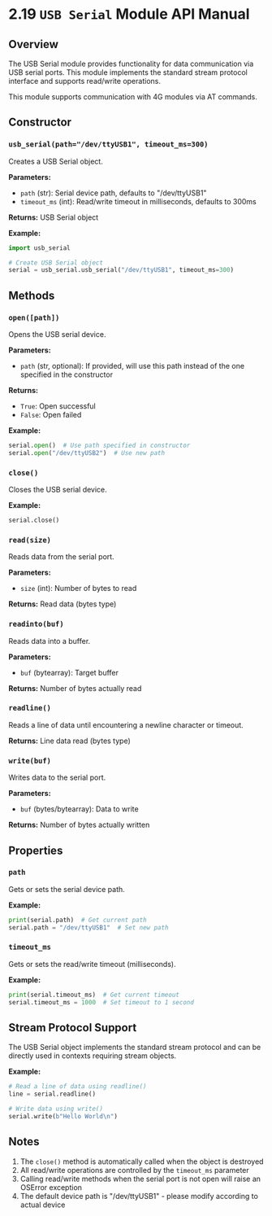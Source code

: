 # 2.19 `USB Serial` Module API Manual

## Overview

The USB Serial module provides functionality for data communication via USB serial ports. This module implements the standard stream protocol interface and supports read/write operations.

This module supports communication with 4G modules via AT commands.

## Constructor

### `usb_serial(path="/dev/ttyUSB1", timeout_ms=300)`

Creates a USB Serial object.

**Parameters:**

- `path` (str): Serial device path, defaults to "/dev/ttyUSB1"
- `timeout_ms` (int): Read/write timeout in milliseconds, defaults to 300ms

**Returns:**
USB Serial object

**Example:**

```python
import usb_serial

# Create USB Serial object
serial = usb_serial.usb_serial("/dev/ttyUSB1", timeout_ms=300)
```

## Methods

### `open([path])`

Opens the USB serial device.

**Parameters:**

- `path` (str, optional): If provided, will use this path instead of the one specified in the constructor

**Returns:**

- `True`: Open successful
- `False`: Open failed

**Example:**

```python
serial.open()  # Use path specified in constructor
serial.open("/dev/ttyUSB2")  # Use new path
```

### `close()`

Closes the USB serial device.

**Example:**

```python
serial.close()
```

### `read(size)`

Reads data from the serial port.

**Parameters:**

- `size` (int): Number of bytes to read

**Returns:**
Read data (bytes type)

### `readinto(buf)`

Reads data into a buffer.

**Parameters:**

- `buf` (bytearray): Target buffer

**Returns:**
Number of bytes actually read

### `readline()`

Reads a line of data until encountering a newline character or timeout.

**Returns:**
Line data read (bytes type)

### `write(buf)`

Writes data to the serial port.

**Parameters:**

- `buf` (bytes/bytearray): Data to write

**Returns:**
Number of bytes actually written

## Properties

### `path`

Gets or sets the serial device path.

**Example:**

```python
print(serial.path)  # Get current path
serial.path = "/dev/ttyUSB1"  # Set new path
```

### `timeout_ms`

Gets or sets the read/write timeout (milliseconds).

**Example:**

```python
print(serial.timeout_ms)  # Get current timeout
serial.timeout_ms = 1000  # Set timeout to 1 second
```

## Stream Protocol Support

The USB Serial object implements the standard stream protocol and can be directly used in contexts requiring stream objects.

**Example:**

```python
# Read a line of data using readline()
line = serial.readline()

# Write data using write()
serial.write(b"Hello World\n")
```

## Notes

1. The `close()` method is automatically called when the object is destroyed
1. All read/write operations are controlled by the `timeout_ms` parameter
1. Calling read/write methods when the serial port is not open will raise an OSError exception
1. The default device path is "/dev/ttyUSB1" - please modify according to actual device
